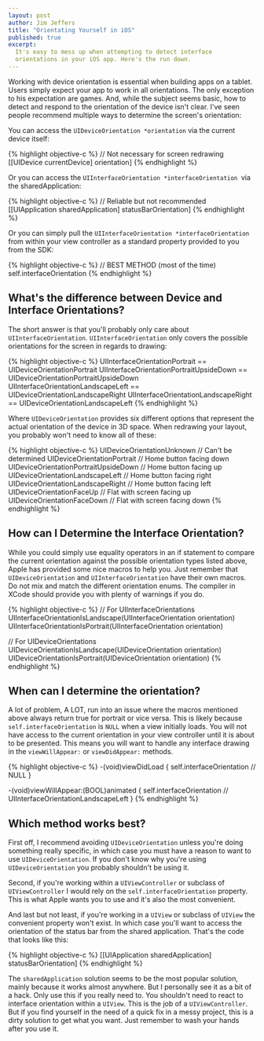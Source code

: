```yaml
---
layout: post
author: Jim Jeffers
title: "Orientating Yourself in iOS"
published: true
excerpt:
  It's easy to mess up when attempting to detect interface
  orientations in your iOS app. Here's the run down.
---
```


Working with device orientation is essential when building apps on a tablet. Users simply expect your app to work in all orientations. The only exception to his expectation are games. And, while the subject seems basic, how to detect and respond to the orientation of the device isn't clear. I've seen people recommend multiple ways to determine the screen's orientation:

You can access the `UIDeviceOrientation *orientation` via the current device itself:

{% highlight objective-c %}
// Not necessary for screen redrawing
[[UIDevice currentDevice] orientation]
{% endhighlight %}

Or you can access the `UIInterfaceOrientation *interfaceOrientation `via the sharedApplication:

{% highlight objective-c %}
// Reliable but not recommended
[[UIApplication sharedApplication] statusBarOrientation]
{% endhighlight %}

Or you can simply pull the `UIInterfaceOrientation *interfaceOrientation` from within your view controller as a standard property provided to you from the SDK:

{% highlight objective-c %}
// BEST METHOD (most of the time)
self.interfaceOrientation
{% endhighlight %}

## What's the difference between Device and Interface Orientations?

The short answer is that you'll probably only care about `UIInterfaceOrientation`. `UIInterfaceOrientation` only covers the possible orientations for the screen in regards to drawing:

{% highlight objective-c %}
UIInterfaceOrientationPortrait == UIDeviceOrientationPortrait
UIInterfaceOrientationPortraitUpsideDown == UIDeviceOrientationPortraitUpsideDown
UIInterfaceOrientationLandscapeLeft == UIDeviceOrientationLandscapeRight
UIInterfaceOrientationLandscapeRight == UIDeviceOrientationLandscapeLeft
{% endhighlight %}

Where `UIDeviceOrientation` provides six different options that represent the actual orientation of the device in 3D space. When redrawing your layout, you probably won't need to know all of these:

{% highlight objective-c %}
UIDeviceOrientationUnknown                    // Can't be determined
UIDeviceOrientationPortrait                   // Home button facing down
UIDeviceOrientationPortraitUpsideDown         // Home button facing up
UIDeviceOrientationLandscapeLeft              // Home button facing right
UIDeviceOrientationLandscapeRight             // Home button facing left
UIDeviceOrientationFaceUp                     // Flat with screen facing up
UIDeviceOrientationFaceDown                   // Flat with screen facing down
{% endhighlight %}

## How can I Determine the Interface Orientation?

While you could simply use equality operators in an if statement to compare the current orientation against the possible orientation types listed above, Apple has provided some nice macros to help you. Just remember that `UIDeviceOrientation` and `UIInterfaceOrientation` have their own macros. Do not mix and match the different orientation enums. The compiler in XCode should provide you with plenty of warnings if you do.

{% highlight objective-c %}
// For UIInterfaceOrientations
UIInterfaceOrientationIsLandscape(UIInterfaceOrientation orientation)
UIInterfaceOrientationIsPortrait(UIInterfaceOrientation orientation)

// For UIDeviceOrientations
UIDeviceOrientationIsLandscape(UIDeviceOrientation orientation)
UIDeviceOrientationIsPortrait(UIDeviceOrientation orientation)
{% endhighlight %}

## When can I determine the orientation?

A lot of problem, A LOT, run into an issue where the macros mentioned above always return true for portrait or vice versa. This is likely because `self.interfaceOrientation` is `NULL` when a view initially loads. You will not have access to the current orientation in your view controller until it is about to be presented. This means you will want to handle any interface drawing in the `viewWillAppear:` or `viewDidAppear:` methods.

{% highlight objective-c %}
-(void)viewDidLoad {
  self.interfaceOrientation // NULL
}

-(void)viewWillAppear:(BOOL)animated {
  self.interfaceOrientation // UIInterfaceOrientationLandscapeLeft
}
{% endhighlight %}

## Which method works best?

First off, I recommend avoiding `UIDeviceOrientation` unless you're doing something really specific, in which case you must have a reason to want to use `UIDeviceOrientation`. If you don't know why you're using `UIDeviceOrientation` you probably shouldn't be using it.

Second, if you're working within a `UIViewController` or subclass of `UIViewController` I would rely on the `self.interfaceOrientation` property. This is what Apple wants you to use and it's also the most convenient.

And last but not least, if you're working in a `UIView` or subclass of `UIView` the convenient property won't exist. In which case you'll want to access the orientation of the status bar from the shared application. That's the code that looks like this:

{% highlight objective-c %}
[[UIApplication sharedApplication] statusBarOrientation]
{% endhighlight %}

The `sharedApplication` solution seems to be the most popular solution, mainly because it works almost anywhere. But I personally see it as a bit of a hack. Only use this if you really need to. You shouldn't need to react to interface orientation within a `UIView`. This is the job of a `UIViewController`. But if you find yourself in the need of a quick fix in a messy project, this is a dirty solution to get what you want. Just remember to wash your hands after you use it.
